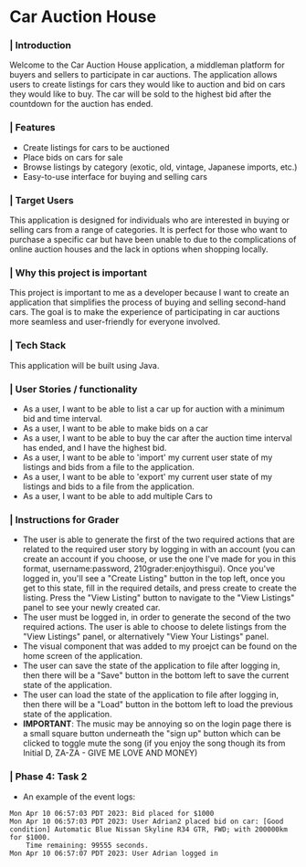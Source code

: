 # Car Auction House

### | **Introduction**
Welcome to the Car Auction House application, a middleman platform for buyers and sellers to participate in car auctions. 
The application allows users to create listings for cars they would like to auction and bid on cars they would like to buy. The car will be sold to the highest bid after the countdown for the auction has ended.

### | **Features**
- Create listings for cars to be auctioned
- Place bids on cars for sale
- Browse listings by category (exotic, old, vintage, Japanese imports, etc.)
- Easy-to-use interface for buying and selling cars

### | **Target Users**
This application is designed for individuals who are interested in buying or selling cars from a range of categories. It is perfect for those who want to purchase a specific car but have been unable to due to the complications of online auction houses and the lack in
options when shopping locally.

### | **Why this project is important**
This project is important to me as a developer because I want to create an application that simplifies the process of buying and selling second-hand cars. The goal is to make the experience of participating in car auctions more seamless and user-friendly for everyone involved.

### | **Tech Stack**
This application will be built using Java.

### | **User Stories / functionality**
- As a user, I want to be able to list a car up for auction with a minimum bid and time interval.
- As a user, I want to be able to make bids on a car
- As a user, I want to be able to buy the car after the auction time interval has ended, and I have the highest bid.
- As a user, I want to be able to 'import' my current user state of my listings and bids from a file to the application.
- As a user, I want to be able to 'export' my current user state of my listings and bids to a file from the application.
- As a user, I want to be able to add multiple Cars to 

### | **Instructions for Grader** 
- The user is able to generate the first of the two required actions that are related to the required user story by logging in with an account (you can create an account if you choose, or use the one I've made for you in this format, username:password, 210grader:enjoythisgui). Once you've logged in, you'll see a "Create Listing" button in the top left, once you get to this state, fill in the required details, and press create to create the listing. Press the "View Listing" button to navigate to the "View Listings" panel to see your newly created car.
- The user must be logged in, in order to generate the second of the two required actions. The user is able to choose to delete listings from the "View Listings" panel, or alternatively "View Your Listings" panel.
- The visual component that was added to my proejct can be found on the home screen of the application.
- The user can save the state of the application to file after logging in, then there will be a "Save" button in the bottom left to save the current state of the application.
- The user can load the state of the application to file after logging in, then there will be a "Load" button in the bottom left to load the previous state of the application.
- **IMPORTANT**: The music may be annoying so on the login page there is a small square button underneath the "sign up" button which can be clicked to toggle mute the song (if you enjoy the song though its from Initial D, ZA-ZA - GIVE ME LOVE AND MONEY)

### | **Phase 4: Task 2**
- An example of the event logs:
```
Mon Apr 10 06:57:03 PDT 2023: Bid placed for $1000
Mon Apr 10 06:57:03 PDT 2023: User Adrian2 placed bid on car: [Good condition] Automatic Blue Nissan Skyline R34 GTR, FWD; with 200000km for $1000.
	Time remaining: 99555 seconds.
Mon Apr 10 06:57:07 PDT 2023: User Adrian logged in
```
